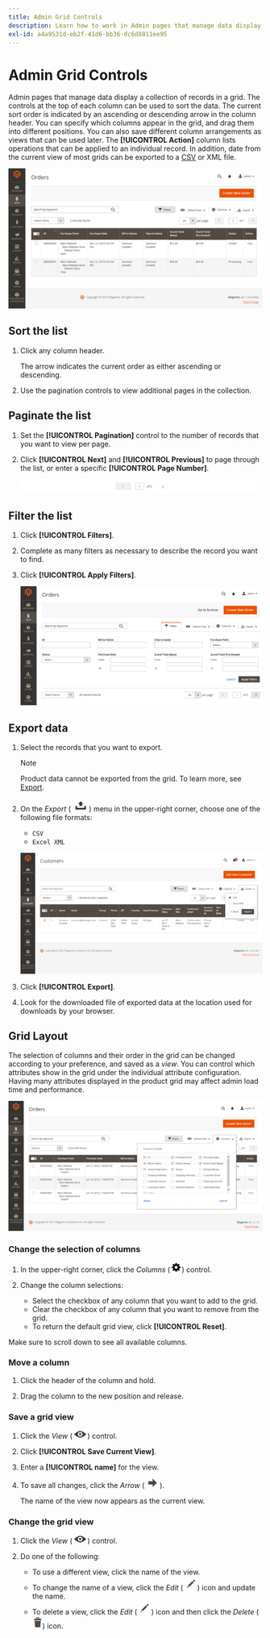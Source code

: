 ```yaml
---
title: Admin Grid Controls
description: Learn how to work in Admin pages that manage data display a collection of records in a grid.
exl-id: a4a9531d-eb2f-41d6-bb36-dc6d8811ee95
---
```

# Admin Grid Controls

Admin pages that manage data display a collection of records in a grid. The controls at the top of each column can be used to sort the data. The current sort order is indicated by an ascending or descending arrow in the column header. You can specify which columns appear in the grid, and drag them into different positions. You can also save different column arrangements as views that can be used later. The **[!UICONTROL Action]** column lists operations that can be applied to an individual record. In addition, date from the current view of most grids can be exported to a [CSV](../systems/data-csv.md) or XML file.

![Orders page - grid display](./assets/admin-workspace-grid.png)<!-- zoom -->

## Sort the list

1. Click any column header.

   The arrow indicates the current order as either ascending or descending.

1. Use the pagination controls to view additional pages in the collection.

## Paginate the list

1. Set the **[!UICONTROL Pagination]** control to the number of records that you want to view per page.

1. Click **[!UICONTROL Next]** and **[!UICONTROL Previous]** to page through the list, or enter a specific **[!UICONTROL Page Number]**.

    ![Grid display - page controls](./assets/pagination-controls.png )<!-- zoom -->

## Filter the list

1. Click **[!UICONTROL Filters]**.

1. Complete as many filters as necessary to describe the record you want to find.

1. Click **[!UICONTROL Apply Filters]**.

    ![Orders list - filter controls](./assets/admin-workspace-filters.png)<!-- zoom -->

## Export data

1. Select the records that you want to export.

   >[!NOTE]
   >
   >Product data cannot be exported from the grid. To learn more, see [Export](../systems/data-export.md).

1. On the _Export_ (![Menu selector](../assets/icon-export.png)) menu in the upper-right corner, choose one of the following file formats:

   - `CSV`
   - `Excel XML`

   ![Orders list - export options](./assets/customers-grid-export.png)<!-- zoom -->

1. Click **[!UICONTROL Export]**.

1. Look for the downloaded file of exported data at the location used for downloads by your browser.

## Grid Layout

The selection of columns and their order in the grid can be changed according to your preference, and saved as a _view_. You can control which attributes show in the grid under the individual attribute configuration. Having many attributes displayed in the product grid may affect admin load time and performance.

![Order Grid Columns](./assets/admin-grid-columns.png)<!-- zoom -->

### Change the selection of columns

1. In the upper-right corner, click the _Columns_ (![Columns control](../assets/icon-columns.png)) control.

1. Change the column selections:

   - Select the checkbox of any column that you want to add to the grid.
   - Clear the checkbox of any column that you want to remove from the grid.
   - To return the default grid view, click **[!UICONTROL Reset]**.

  Make sure to scroll down to see all available columns.

### Move a column

1. Click the header of the column and hold.

1. Drag the column to the new position and release.

### Save a grid view

1. Click the _View_ (![View control](../assets/icon-view-eye.png)) control.

1. Click **[!UICONTROL Save Current View]**.

1. Enter a **[!UICONTROL name]** for the view.

1. To save all changes, click the _Arrow_ (![Save all changes](../assets/icon-arrow-save.png)).

   The name of the view now appears as the current view.

### Change the grid view

1. Click the _View_ (![View icon](../assets/icon-view-eye.png)) control.

1. Do one of the following:

   - To use a different view, click the name of the view.
   - To change the name of a view, click the _Edit_ (![Edit icon](../assets/icon-edit-pencil.png)) icon and update the name.
   - To delete a view, click the _Edit_ (![Edit icon](../assets/icon-edit-pencil.png)) icon and then click the _Delete_ (![Delete icon](../assets/icon-delete-trashcan-solid.png)) icon.
